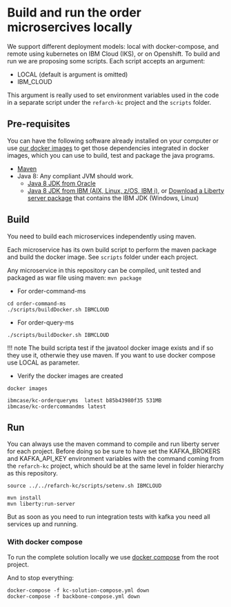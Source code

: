 # Build and run the order microsercives locally

We support different deployment models: local with docker-compose, and remote using kubernetes on IBM Cloud (IKS), or on Openshift. To build and run we are proposing some scripts. Each script accepts an argument:

* LOCAL (default is argument is omitted)
* IBM_CLOUD

This argument is really used to set environment variables used in the code in a separate script under the `refarch-kc` project and the `scripts` folder.

## Pre-requisites

You can have the following software already installed on your computer or use [our docker images](https://github.com/ibm-cloud-architecture/refarch-kc/blob/master/docker/docker-java-tools) to get those dependencies integrated in docker images, which you can use to build, test and package the java programs.

* [Maven](https://maven.apache.org/install.html)
* Java 8: Any compliant JVM should work.
  * [Java 8 JDK from Oracle](http://www.oracle.com/technetwork/java/javase/downloads/index.html)
  * [Java 8 JDK from IBM (AIX, Linux, z/OS, IBM i)](http://www.ibm.com/developerworks/java/jdk/),
    or [Download a Liberty server package](https://developer.ibm.com/assets/wasdev/#filter/assetTypeFilters=PRODUCT)
    that contains the IBM JDK (Windows, Linux)

## Build

You need to build each microservices independently using maven.

Each microservice has its own build script to perform the maven package and build the docker image. See `scripts` folder under each project.

Any microservice in this repository can be compiled, unit tested and packaged as war file using maven: `mvn package`

* For order-command-ms

 ```
 cd order-command-ms
 ./scripts/buildDocker.sh IBMCLOUD
 ```

* For order-query-ms
 ```
 ./scripts/buildDocker.sh IBMCLOUD
 ```

!!! note
        The build scripta test if the javatool docker image exists and if so they use it, otherwie they use maven.
        If you want to use docker compose use LOCAL as parameter.

* Verify the docker images are created

```
docker images

ibmcase/kc-orderqueryms  latest b85b43980f35 531MB
ibmcase/kc-ordercommandms latest 
```

## Run 

You can always use the maven command to compile and run liberty server for each project. Before doing so be sure to have set the KAFKA_BROKERS and KAFKA_API_KEY environment variables with the command coming from the `refarch-kc` project, which should be at the same level in folder hierarchy as this repository.

```
source ../../refarch-kc/scripts/setenv.sh IBMCLOUD
```

```
mvn install
mvn liberty:run-server
```

But as soon as you need to run integration tests with kafka you need all services up and running.

### With docker compose

To run the complete solution locally we use [docker compose](https://github.com/ibm-cloud-architecture/refarch-kc/blob/master/docker/kc-solution-compose.yml) from the root project.

And to stop everything:

```
docker-compose -f kc-solution-compose.yml down
docker-compose -f backbone-compose.yml down
```

